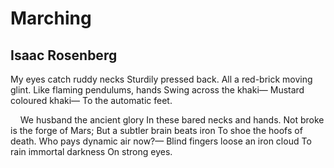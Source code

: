 # Marching
## Isaac Rosenberg
My eyes catch ruddy necks
Sturdily pressed back.
All a red-brick moving glint.
Like flaming pendulums, hands
Swing across the khaki—
Mustard coloured khaki—
To the automatic feet.

    We husband the ancient glory
In these bared necks and hands.
Not broke is the forge of Mars;
But a subtler brain beats iron
To shoe the hoofs of death.
Who pays dynamic air now?—
Blind fingers loose an iron cloud
To rain immortal darkness
On strong eyes.